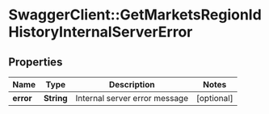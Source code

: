# SwaggerClient::GetMarketsRegionIdHistoryInternalServerError

## Properties
Name | Type | Description | Notes
------------ | ------------- | ------------- | -------------
**error** | **String** | Internal server error message | [optional] 


